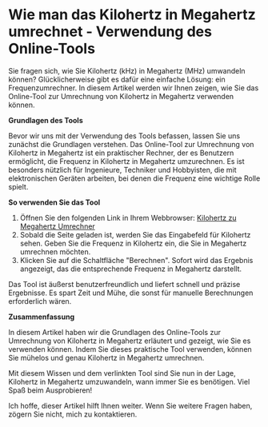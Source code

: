 Wie man das Kilohertz in Megahertz umrechnet - Verwendung des Online-Tools
==========================================================================

Sie fragen sich, wie Sie Kilohertz (kHz) in Megahertz (MHz) umwandeln können? Glücklicherweise gibt es dafür eine einfache Lösung: ein Frequenzumrechner. In diesem Artikel werden wir Ihnen zeigen, wie Sie das Online-Tool zur Umrechnung von Kilohertz in Megahertz verwenden können.

**Grundlagen des Tools**

Bevor wir uns mit der Verwendung des Tools befassen, lassen Sie uns zunächst die Grundlagen verstehen. Das Online-Tool zur Umrechnung von Kilohertz in Megahertz ist ein praktischer Rechner, der es Benutzern ermöglicht, die Frequenz in Kilohertz in Megahertz umzurechnen. Es ist besonders nützlich für Ingenieure, Techniker und Hobbyisten, die mit elektronischen Geräten arbeiten, bei denen die Frequenz eine wichtige Rolle spielt.

**So verwenden Sie das Tool**

1. Öffnen Sie den folgenden Link in Ihrem Webbrowser: [Kilohertz zu Megahertz Umrechner](https://www.onlinecalculatorsfree.com/de/convert/kilohertz-to-megahertz.html)
2. Sobald die Seite geladen ist, werden Sie das Eingabefeld für Kilohertz sehen. Geben Sie die Frequenz in Kilohertz ein, die Sie in Megahertz umrechnen möchten.
3. Klicken Sie auf die Schaltfläche "Berechnen". Sofort wird das Ergebnis angezeigt, das die entsprechende Frequenz in Megahertz darstellt.

Das Tool ist äußerst benutzerfreundlich und liefert schnell und präzise Ergebnisse. Es spart Zeit und Mühe, die sonst für manuelle Berechnungen erforderlich wären.

**Zusammenfassung**

In diesem Artikel haben wir die Grundlagen des Online-Tools zur Umrechnung von Kilohertz in Megahertz erläutert und gezeigt, wie Sie es verwenden können. Indem Sie dieses praktische Tool verwenden, können Sie mühelos und genau Kilohertz in Megahertz umrechnen.

Mit diesem Wissen und dem verlinkten Tool sind Sie nun in der Lage, Kilohertz in Megahertz umzuwandeln, wann immer Sie es benötigen. Viel Spaß beim Ausprobieren!

Ich hoffe, dieser Artikel hilft Ihnen weiter. Wenn Sie weitere Fragen haben, zögern Sie nicht, mich zu kontaktieren.